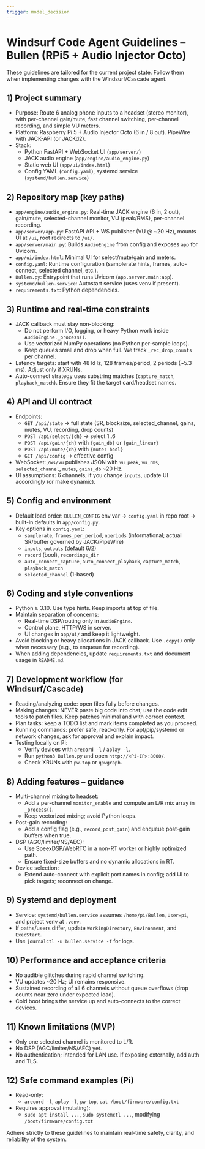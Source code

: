 ```yaml
---
trigger: model_decision
---
```


# Windsurf Code Agent Guidelines – Bullen (RPi5 + Audio Injector Octo)

These guidelines are tailored for the current project state. Follow them when implementing changes with the Windsurf/Cascade agent.

## 1) Project summary
- Purpose: Route 6 analog phone inputs to a headset (stereo monitor), with per-channel gain/mute, fast channel switching, per-channel recording, and simple VU meters.
- Platform: Raspberry Pi 5 + Audio Injector Octo (6 in / 8 out). PipeWire with JACK-API (or JACKd2).
- Stack:
  - Python FastAPI + WebSocket UI (`app/server/`)
  - JACK audio engine (`app/engine/audio_engine.py`)
  - Static web UI (`app/ui/index.html`)
  - Config YAML (`config.yaml`), systemd service (`systemd/bullen.service`)

## 2) Repository map (key paths)
- `app/engine/audio_engine.py`: Real-time JACK engine (6 in, 2 out), gain/mute, selected-channel monitor, VU (peak/RMS), per-channel recording.
- `app/server/app.py`: FastAPI API + WS publisher (VU @ ~20 Hz), mounts UI at `/ui`, root redirects to `/ui/`.
- `app/server/main.py`: Builds `AudioEngine` from config and exposes `app` for Uvicorn.
- `app/ui/index.html`: Minimal UI for select/mute/gain and meters.
- `config.yaml`: Runtime configuration (samplerate hints, frames, auto-connect, selected channel, etc.).
- `Bullen.py`: Entrypoint that runs Uvicorn (`app.server.main:app`).
- `systemd/bullen.service`: Autostart service (uses venv if present).
- `requirements.txt`: Python dependencies.

## 3) Runtime and real-time constraints
- JACK callback must stay non-blocking:
  - Do not perform I/O, logging, or heavy Python work inside `AudioEngine._process()`.
  - Use vectorized NumPy operations (no Python per-sample loops).
  - Keep queues small and drop when full. We track `_rec_drop_counts` per channel.
- Latency targets: start with 48 kHz, 128 frames/period, 2 periods (~5.3 ms). Adjust only if XRUNs.
- Auto-connect strategy uses substring matches (`capture_match`, `playback_match`). Ensure they fit the target card/headset names.

## 4) API and UI contract
- Endpoints:
  - `GET /api/state` → full state (SR, blocksize, selected_channel, gains, mutes, VU, recording, drop counts)
  - `POST /api/select/{ch}` → select 1..6
  - `POST /api/gain/{ch}` with `{gain_db}` or `{gain_linear}`
  - `POST /api/mute/{ch}` with `{mute: bool}`
  - `GET /api/config` → effective config
- WebSocket: `/ws/vu` publishes JSON with `vu_peak`, `vu_rms`, `selected_channel`, `mutes`, `gains_db` ~20 Hz.
- UI assumptions: 6 channels; if you change `inputs`, update UI accordingly (or make dynamic).

## 5) Config and environment
- Default load order: `BULLEN_CONFIG` env var → `config.yaml` in repo root → built-in defaults in `app/config.py`.
- Key options in `config.yaml`:
  - `samplerate`, `frames_per_period`, `nperiods` (informational; actual SR/buffer governed by JACK/PipeWire)
  - `inputs`, `outputs` (default 6/2)
  - `record` (bool), `recordings_dir`
  - `auto_connect_capture`, `auto_connect_playback`, `capture_match`, `playback_match`
  - `selected_channel` (1-based)

## 6) Coding and style conventions
- Python ≥ 3.10. Use type hints. Keep imports at top of file.
- Maintain separation of concerns:
  - Real-time DSP/routing only in `AudioEngine`.
  - Control plane, HTTP/WS in server.
  - UI changes in `app/ui/` and keep it lightweight.
- Avoid blocking or heavy allocations in JACK callback. Use `.copy()` only when necessary (e.g., to enqueue for recording).
- When adding dependencies, update `requirements.txt` and document usage in `README.md`.

## 7) Development workflow (for Windsurf/Cascade)
- Reading/analyzing code: open files fully before changes.
- Making changes: NEVER paste big code into chat; use the code edit tools to patch files. Keep patches minimal and with correct context.
- Plan tasks: keep a TODO list and mark items completed as you proceed.
- Running commands: prefer safe, read-only. For apt/pip/systemd or network changes, ask for approval and explain impact.
- Testing locally on Pi:
  - Verify devices with `arecord -l` / `aplay -l`.
  - Run `python3 Bullen.py` and open `http://<Pi-IP>:8000/`.
  - Check XRUNs with `pw-top` or `qpwgraph`.

## 8) Adding features – guidance
- Multi-channel mixing to headset:
  - Add a per-channel `monitor_enable` and compute an L/R mix array in `_process()`.
  - Keep vectorized mixing; avoid Python loops.
- Post-gain recording:
  - Add a config flag (e.g., `record_post_gain`) and enqueue post-gain buffers when true.
- DSP (AGC/limiter/NS/AEC):
  - Use SpeexDSP/WebRTC in a non-RT worker or highly optimized path.
  - Ensure fixed-size buffers and no dynamic allocations in RT.
- Device selection:
  - Extend auto-connect with explicit port names in config; add UI to pick targets; reconnect on change.

## 9) Systemd and deployment
- Service: `systemd/bullen.service` assumes `/home/pi/Bullen`, `User=pi`, and project venv at `.venv`.
- If paths/users differ, update `WorkingDirectory`, `Environment`, and `ExecStart`.
- Use `journalctl -u bullen.service -f` for logs.

## 10) Performance and acceptance criteria
- No audible glitches during rapid channel switching.
- VU updates ~20 Hz; UI remains responsive.
- Sustained recording of all 6 channels without queue overflows (drop counts near zero under expected load).
- Cold boot brings the service up and auto-connects to the correct devices.

## 11) Known limitations (MVP)
- Only one selected channel is monitored to L/R.
- No DSP (AGC/limiter/NS/AEC) yet.
- No authentication; intended for LAN use. If exposing externally, add auth and TLS.

## 12) Safe command examples (Pi)
- Read-only:
  - `arecord -l`, `aplay -l`, `pw-top`, `cat /boot/firmware/config.txt`
- Requires approval (mutating):
  - `sudo apt install ...`, `sudo systemctl ...`, modifying `/boot/firmware/config.txt`


Adhere strictly to these guidelines to maintain real-time safety, clarity, and reliability of the system.